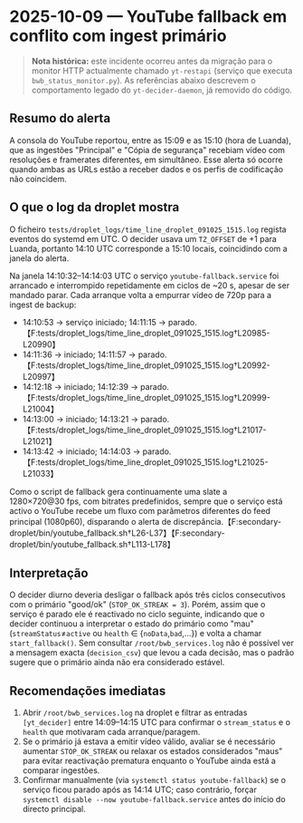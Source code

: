 # 2025-10-09 — YouTube fallback em conflito com ingest primário

> **Nota histórica:** este incidente ocorreu antes da migração para o monitor HTTP actualmente chamado `yt-restapi` (serviço que executa `bwb_status_monitor.py`). As referências abaixo descrevem o comportamento legado do `yt-decider-daemon`, já removido do código.

## Resumo do alerta
A consola do YouTube reportou, entre as 15:09 e as 15:10 (hora de Luanda), que as ingestões "Principal" e "Cópia de segurança" recebiam vídeo com resoluções e framerates diferentes, em simultâneo. Esse alerta só ocorre quando ambas as URLs estão a receber dados e os perfis de codificação não coincidem.

## O que o log da droplet mostra
O ficheiro `tests/droplet_logs/time_line_droplet_091025_1515.log` regista eventos do systemd em UTC. O decider usava um `TZ_OFFSET` de +1 para Luanda, portanto 14:10 UTC corresponde a 15:10 locais, coincidindo com a janela do alerta.

Na janela 14:10:32–14:14:03 UTC o serviço `youtube-fallback.service` foi arrancado e interrompido repetidamente em ciclos de ~20 s, apesar de ser mandado parar. Cada arranque volta a empurrar vídeo de 720p para a ingest de backup:

- 14:10:53 → serviço iniciado; 14:11:15 → parado.【F:tests/droplet_logs/time_line_droplet_091025_1515.log†L20985-L20990】
- 14:11:36 → iniciado; 14:11:57 → parado.【F:tests/droplet_logs/time_line_droplet_091025_1515.log†L20992-L20997】
- 14:12:18 → iniciado; 14:12:39 → parado.【F:tests/droplet_logs/time_line_droplet_091025_1515.log†L20999-L21004】
- 14:13:00 → iniciado; 14:13:21 → parado.【F:tests/droplet_logs/time_line_droplet_091025_1515.log†L21017-L21021】
- 14:13:42 → iniciado; 14:14:03 → parado.【F:tests/droplet_logs/time_line_droplet_091025_1515.log†L21025-L21033】

Como o script de fallback gera continuamente uma slate a 1280×720@30 fps, com bitrates predefinidos, sempre que o serviço está activo o YouTube recebe um fluxo com parâmetros diferentes do feed principal (1080p60), disparando o alerta de discrepância.【F:secondary-droplet/bin/youtube_fallback.sh†L26-L37】【F:secondary-droplet/bin/youtube_fallback.sh†L113-L178】

## Interpretação
O decider diurno deveria desligar o fallback após três ciclos consecutivos com o primário "good/ok" (`STOP_OK_STREAK = 3`). Porém, assim que o serviço é parado ele é reactivado no ciclo seguinte, indicando que o decider continuou a interpretar o estado do primário como "mau" (`streamStatus`≠`active` ou `health` ∈ {`noData`,`bad`,…}) e volta a chamar `start_fallback()`. Sem consultar `/root/bwb_services.log` não é possível ver a mensagem exacta (`decision_csv`) que levou a cada decisão, mas o padrão sugere que o primário ainda não era considerado estável.

## Recomendações imediatas
1. Abrir `/root/bwb_services.log` na droplet e filtrar as entradas `[yt_decider]` entre 14:09–14:15 UTC para confirmar o `stream_status` e o `health` que motivaram cada arranque/paragem.
2. Se o primário já estava a emitir vídeo válido, avaliar se é necessário aumentar `STOP_OK_STREAK` ou relaxar os estados considerados "maus" para evitar reactivação prematura enquanto o YouTube ainda está a comparar ingestões.
3. Confirmar manualmente (via `systemctl status youtube-fallback`) se o serviço ficou parado após as 14:14 UTC; caso contrário, forçar `systemctl disable --now youtube-fallback.service` antes do início do directo principal.

